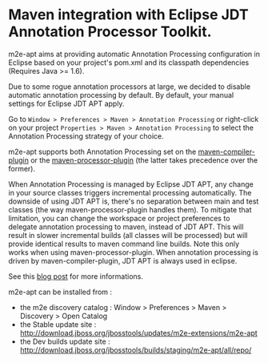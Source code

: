 Maven integration with Eclipse JDT Annotation Processor Toolkit.
================================================================

m2e-apt aims at providing automatic Annotation Processing configuration in Eclipse based on your project's pom.xml and its classpath dependencies  (Requires Java >= 1.6). 

Due to some rogue annotation processors at large, we decided to disable automatic annotation processing by default. By default, your manual settings for Eclipse JDT APT apply.

Go to `Window > Preferences > Maven > Annotation Processing` or right-click on your project `Properties > Maven > Annotation Processing` to select the Annotation Processing strategy of your choice.

m2e-apt supports both Annotation Processing set on the [maven-compiler-plugin](http://maven.apache.org/plugins/maven-compiler-plugin/index.html) or the [maven-processor-plugin](http://code.google.com/p/maven-annotation-plugin/) (the latter takes precedence over the former).

When Annotation Processing is managed by Eclipse JDT APT, any change in your source classes triggers incremental processing automatically. The downside of using JDT APT is, there's no separation between main and test classes (the way maven-processor-plugin handles them).
To mitigate that limitation, you can change the workspace or project preferences to delegate annotation processing to maven, instead of JDT APT. This will result in slower incremental builds (all classes will be processed) but will provide identical results to maven command line builds. Note this only works when using maven-processor-plugin. When annotation processing is driven by maven-compiler-plugin, JDT APT is always used in eclipse.

See this [blog post](https://community.jboss.org/en/tools/blog/2012/05/20/annotation-processing-support-in-m2e-or-m2e-apt-100-is-out) for more informations. 

m2e-apt can be installed from :

* the m2e discovery catalog : Window > Preferences > Maven > Discovery > Open Catalog
* the Stable update site :  http://download.jboss.org/jbosstools/updates/m2e-extensions/m2e-apt
* the Dev builds update site : http://download.jboss.org/jbosstools/builds/staging/m2e-apt/all/repo/

